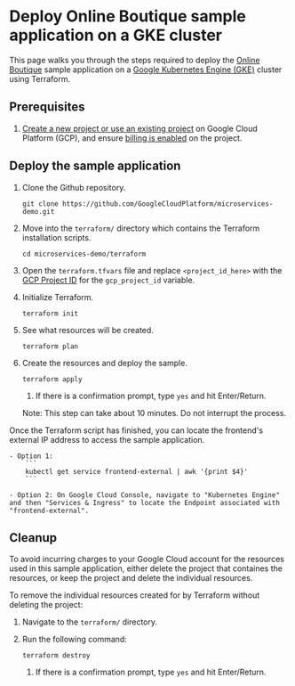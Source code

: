 <!-- Copyright 2022 Google LLC

Licensed under the Apache License, Version 2.0 (the "License");
you may not use this file except in compliance with the License.
You may obtain a copy of the License at

http://www.apache.org/licenses/LICENSE-2.0

Unless required by applicable law or agreed to in writing, software
distributed under the License is distributed on an "AS IS" BASIS,
WITHOUT WARRANTIES OR CONDITIONS OF ANY KIND, either express or implied.
See the License for the specific language governing permissions and
limitations under the License. -->

# Deploy Online Boutique sample application on a GKE cluster

This page walks you through the steps required to deploy the [Online Boutique](https://github.com/GoogleCloudPlatform/microservices-demo) sample application on a [Google Kubernetes Engine (GKE)](https://cloud.google.com/kubernetes-engine) cluster using Terraform.

## Prerequisites

1. [Create a new project or use an existing project](https://cloud.google.com/resource-manager/docs/creating-managing-projects#console) on Google Cloud Platform (GCP), and ensure [billing is enabled](https://cloud.google.com/billing/docs/how-to/verify-billing-enabled) on the project.

## Deploy the sample application

1. Clone the Github repository.
    ```
    git clone https://github.com/GoogleCloudPlatform/microservices-demo.git
    ```

1. Move into the `terraform/` directory which contains the Terraform installation scripts.
    ```
    cd microservices-demo/terraform
    ```

1. Open the `terraform.tfvars` file and replace `<project_id_here>`  with the [GCP Project ID](https://cloud.google.com/resource-manager/docs/creating-managing-projects?hl=en#identifying_projects) for the `gcp_project_id` variable.

1. Initialize Terraform.
    ```
    terraform init
    ```

1. See what resources will be created.
    ```
    terraform plan
    ```

1. Create the resources and deploy the sample.
    ```
    terraform apply
    ```

    1. If there is a confirmation prompt, type `yes` and hit Enter/Return.

    Note: This step can take about 10 minutes. Do not interrupt the process.

Once the Terraform script has finished, you can locate the frontend's external IP address to access the sample application.

    - Option 1:
        ```
        kubectl get service frontend-external | awk '{print $4}'
        ```

    - Option 2: On Google Cloud Console, navigate to "Kubernetes Engine" and then "Services & Ingress" to locate the Endpoint associated with "frontend-external".

## Cleanup

To avoid incurring charges to your Google Cloud account for the resources used in this sample application, either delete the project that containes the resources, or keep the project and delete the individual resources.

To remove the individual resources created for by Terraform without deleting the project:

1. Navigate to the `terraform/` directory.

1. Run the following command:
    ```
    terraform destroy
    ```

    1. If there is a confirmation prompt, type `yes` and hit Enter/Return.
